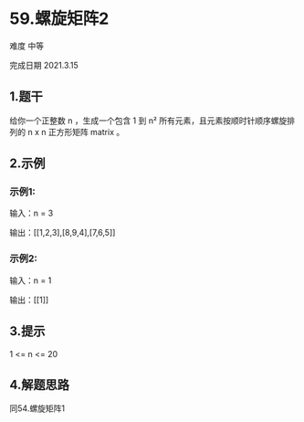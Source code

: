 # 59.螺旋矩阵2
难度 中等 

完成日期 2021.3.15

## 1.题干
给你一个正整数 n ，生成一个包含 1 到 n² 所有元素，且元素按顺时针顺序螺旋排列的 n x n 正方形矩阵 matrix 。

## 2.示例
### 示例1:
输入：n = 3

输出：[[1,2,3],[8,9,4],[7,6,5]]
### 示例2:
输入：n = 1

输出：[[1]]
## 3.提示
1 <= n <= 20

## 4.解题思路
同54.螺旋矩阵1

